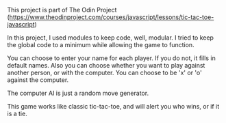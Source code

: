 This project is part of The Odin Project (https://www.theodinproject.com/courses/javascript/lessons/tic-tac-toe-javascript)

In this project, I used modules to keep code, well, modular. I tried to keep the global code to a minimum while allowing the game to function.

You can choose to enter your name for each player. If you do not, it fills in default names. Also you can choose whether you want to play against another person, or with the computer. You can choose to be 'x' or 'o' against the computer.

The computer AI is just a random move generator. 

This game works like classic tic-tac-toe, and will alert you who wins, or if it is a tie.